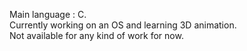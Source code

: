 Main language : C. \
Currently working on an OS and learning 3D animation. \
Not available for any kind of work for now.